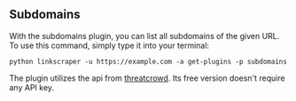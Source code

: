 ## Subdomains

With the subdomains plugin, you can list all subdomains of the given URL. To use this command, simply type it into your terminal:

```shell
python linkscraper -u https://example.com -a get-plugins -p subdomains
```

The plugin utilizes the api from [threatcrowd](https://ci-www.threatcrowd.org/). Its free version doesn't require any API key.

